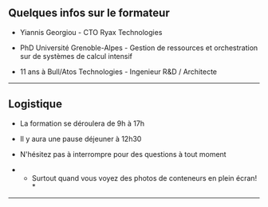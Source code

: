 ## Quelques infos sur le formateur

- Yiannis Georgiou - CTO Ryax Technologies

- PhD Université Grenoble-Alpes - Gestion de ressources et orchestration sur de systèmes de calcul intensif

- 11 ans à Bull/Atos Technologies - Ingenieur R&D / Architecte

---

## Logistique

- La formation se déroulera de 9h à 17h

- Il y aura une pause déjeuner à 12h30

- N'hésitez pas à interrompre pour des questions à tout moment

- * Surtout quand vous voyez des photos de conteneurs en plein écran! *

---
